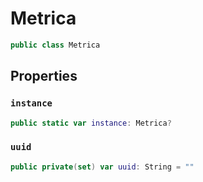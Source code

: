 # Metrica

``` swift
public class Metrica 
```

## Properties

### `instance`

``` swift
public static var instance: Metrica?
```

### `uuid`

``` swift
public private(set) var uuid: String = ""
```
